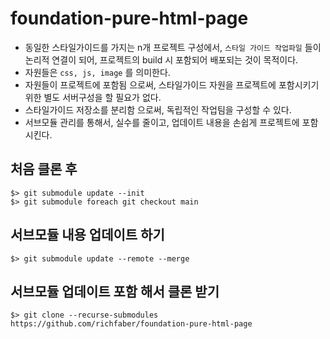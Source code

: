 # foundation-pure-html-page

[//]: # (## 서브모듈 등록)

[//]: # ()
[//]: # (- 현재 저장소에서, 서브모듈을 등록한다.)

[//]: # ()
[//]: # (```terminal)

[//]: # (// git submodule add <저장소URL> <저장될 폴더이름>)

[//]: # ($> git submodule add https://github.com/richfaber/foundation-pure-html component)

[//]: # (```)

- 동일한 스타일가이드를 가지는 n개 프로젝트 구성에서, `스타일 가이드 작업파일` 들이 논리적 연결이 되어, 프로젝트의 build 시 포함되어 배포되는 것이 목적이다.  
- 자원들은 `css, js, image` 를 의미한다.    
- 자원들이 프로젝트에 포함됨 으로써, 스타일가이드 자원을 프로젝트에 포함시키기 위한 별도 서버구성을 할 필요가 없다.
- 스타일가이드 저장소를 분리함 으로써, 독립적인 작업팀을 구성할 수 있다.    
- 서브모듈 관리를 통해서, 실수를 줄이고, 업데이트 내용을 손쉽게 프로젝트에 포함시킨다.

## 처음 클론 후

```terminal
$> git submodule update --init
$> git submodule foreach git checkout main
```

## 서브모듈 내용 업데이트 하기

```terminal
$> git submodule update --remote --merge
```

## 서브모듈 업데이트 포함 해서 클론 받기

```terminal
$> git clone --recurse-submodules https://github.com/richfaber/foundation-pure-html-page
```
